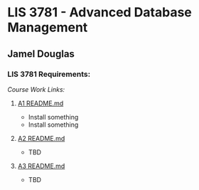 # LIS 3781 - Advanced Database Management

## Jamel Douglas

### LIS 3781 Requirements:

*Course Work Links:*

1. [A1 README.md](a1/README.md "My A1 README.md file")
    - Install something
    - Install something

2. [A2 README.md](a2/README.md "My A2 README.md file")
    - TBD

2. [A3 README.md](a3/README.md "My A3 README.md file")
    - TBD